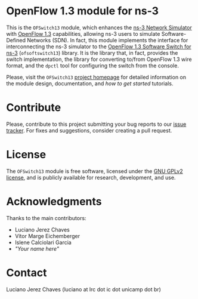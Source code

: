 # OpenFlow 1.3 module for ns-3 #
This is the `OFSwitch13` module, which enhances the [ns-3 Network Simulator][ns-3] with [OpenFlow 1.3][ofp13] capabilities, allowing ns-3 users to simulate Software-Defined Networks (SDN). 
In fact, this module implements the interface for interconnecting the ns-3 simulator to the [OpenFlow 1.3 Software Switch for ns-3][ofs13] (`ofsoftswitch13`) library. It is the library that, in fact, provides the switch implementation, the library for converting to/from OpenFlow 1.3 wire format, and the `dpctl` tool for configuring the switch from the console.

Please, visit the `OFSwitch13` [project homepage][project] for detailed information on the module design, documentation, and *how to get started* tutorials.

# Contribute #
Please, contribute to this project submitting your bug reports to our [issue tracker][issues]. For fixes and suggestions, consider creating a pull request.

# License #
The `OFSwitch13` module is free software, licensed under the [GNU GPLv2 license][gpl], and is publicly available for research, development, and use.

# Acknowledgments #
Thanks to the main contributors:

* Luciano Jerez Chaves
* Vítor Marge Eichemberger
* Islene Calciolari Garcia
* *"Your name here"*

# Contact #
Luciano Jerez Chaves (luciano at lrc dot ic dot unicamp dot br)

[ns-3]: https://www.nsnam.org
[ofp13]: https://www.opennetworking.org/sdn-resources/technical-library
[ofs13]: https://github.com/ljerezchaves/ofsoftswitch13
[project]: http://www.lrc.ic.unicamp.br/ofswitch13/
[wiki]: https://bitbucket.org/ljerezchaves/ofswitch13-module/wiki/Home
[ofs13vm]: http://www.lrc.ic.unicamp.br/~luciano/files/ns3-ofswitch13.ova
[issues]: https://bitbucket.org/ljerezchaves/ofswitch13-module/issues?status=new&status=open
[gpl]: http://www.gnu.org/copyleft/gpl.html
[manual]: http://www.lrc.ic.unicamp.br/ofswitch13/